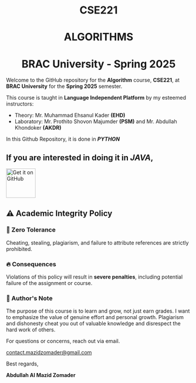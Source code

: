 # <h1 align = "center">CSE221</h1>
## <h1 align = "center">ALGORITHMS</h1>
# <h1 align = "center">BRAC University - Spring 2025</h1>
Welcome to the GitHub repository for the **Algorithm** course, **CSE221**, at **BRAC University** for the **Spring 2025** semester.

This course is taught in **Language Independent Platform** by my esteemed instructors:
- Theory: Mr. Muhammad Ehsanul Kader **(EHD)**
- Laboratory: Mr. Prothito Shovon Majumder **(PSM)** and Mr. Abdullah Khondoker **(AKDR)**

In this Github Repository, it is done in ***PYTHON***

## If you are interested in doing it in ***JAVA***, 

[<img src="https://github.com/machiav3lli/oandbackupx/blob/034b226cea5c1b30eb4f6a6f313e4dadcbb0ece4/badge_github.png" alt="Get it on GitHub" height="80">](https://github.com/mazidzomader/CSE221-JAVA)
## ⚠️ Academic Integrity Policy

### 🚫 Zero Tolerance
Cheating, stealing, plagiarism, and failure to attribute references are strictly prohibited.

### 🔥 Consequences
Violations of this policy will result in **severe penalties**, including potential failure of the assignment or course.

### 📢 Author's Note
The purpose of this course is to learn and grow, not just earn grades. I want to emphasize the value of genuine effort and personal growth. Plagiarism and dishonesty cheat you out of valuable knowledge and disrespect the hard work of others.


For questions or concerns, reach out via email.

contact.mazidzomader@gmail.com

Best regards,

**Abdullah Al Mazid Zomader**

